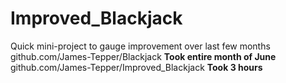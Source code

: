 # Improved_Blackjack  <br>
Quick mini-project to gauge improvement over last few months <br>
github.com/James-Tepper/Blackjack <strong>Took entire month of June</strong> <br>
github.com/James-Tepper/Improved_Blackjack <strong>Took 3 hours</strong> <br>
